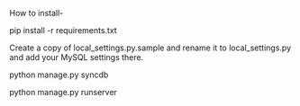 How to install-

pip install -r requirements.txt

Create a copy of local_settings.py.sample and rename it to local_settings.py and add your MySQL settings there.

python manage.py syncdb

python manage.py runserver
